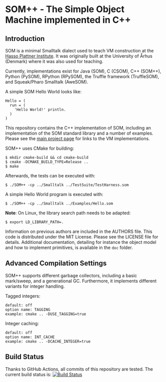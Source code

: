 SOM++ - The Simple Object Machine implemented in C++
====================================================

Introduction
------------

SOM is a minimal Smalltalk dialect used to teach VM construction at the [Hasso
Plattner Institute][SOM]. It was originally built at the University of Århus
(Denmark) where it was also used for teaching.

Currently, implementations exist for Java (SOM), C (CSOM), C++ (SOM++), Python
(PySOM), RPython (RPySOM), the Truffle framework (TruffleSOM), and
Squeak/Pharo Smalltalk (AweSOM).

A simple SOM Hello World looks like:

```Smalltalk
Hello = (
  run = (
    'Hello World!' println.
  )
)
```

This repository contains the C++ implementation of SOM, including an
implementation of the SOM standard library and a number of examples. Please see
the [main project page][SOMst] for links to the VM implementations.


SOM++ uses CMake for building:

    $ mkdir cmake-build && cd cmake-build
    $ cmake -DCMAKE_BUILD_TYPE=Release ..
    $ make

Afterwards, the tests can be executed with:

    $ ./SOM++ -cp ../Smalltalk ../TestSuite/TestHarness.som
   
A simple Hello World program is executed with:

    $ ./SOM++ -cp ../Smalltalk ../Examples/Hello.som

**Note**: On Linux, the library search path needs to be adapted:

    $ export LD_LIBRARY_PATH=.

Information on previous authors are included in the AUTHORS file. This code is
distributed under the MIT License. Please see the LICENSE file for details.
Additional documentation, detailing for instance the object model and how to
implement primitives, is available in the `doc` folder.

Advanced Compilation Settings
-----------------------------

SOM++ supports different garbage collectors, including a basic mark/sweep, and
a generational GC. Furthermore, it implements different variants for integer
handling.


Tagged integers:

    default: off
    option name: TAGGING
    example: cmake .. -DUSE_TAGGING=true

Integer caching:

    default: off
    option name: INT_CACHE
    example: cmake .. -DCACHE_INTEGER=true


Build Status
------------

Thanks to GitHub Actions, all commits of this repository are tested.
The current build status is: [![Build Status](https://github.com/SOM-st/SOMpp/actions/workflows/ci.yml/badge.svg)](https://github.com/SOM-st/SOMpp/actions/workflows/ci.yml)

 [SOM]: http://www.hpi.uni-potsdam.de/hirschfeld/projects/som/
 [SOMst]: https://som-st.github.io


